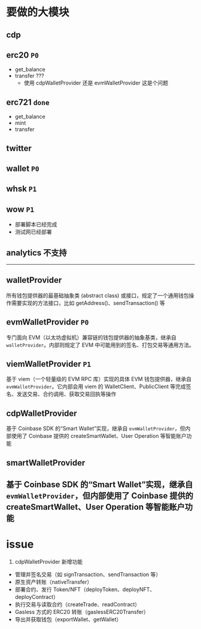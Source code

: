 # 要做的大模块
## cdp

## erc20  ```P0```
- get_balance
- transfer ???
    - 使用 cdpWalletProvider 还是 evmWalletProvider 这是个问题
## erc721 ```done```
- get_balance
- mint
- transfer
## twitter
## wallet ```P0```
## whsk ```P1```
## wow ```P1```
- 部署脚本已经完成
- 测试网已经部署

## analytics 不支持

------------------
## walletProvider
所有钱包提供器的最基础抽象类 (abstract class) 或接口，规定了一个通用钱包操作需要实现的方法接口，比如 getAddress()、sendTransaction() 等
## evmWalletProvider  ```P0```
专门面向 EVM（以太坊虚拟机）兼容链的钱包提供器的抽象基类，继承自 ```walletProvider```。内部则规定了 EVM 中可能用到的签名、打包交易等通用方法。
## viemWalletProvider ```P1```
基于 viem（一个轻量级的 EVM RPC 库）实现的具体 EVM 钱包提供器，继承自 ```evmWalletProvider```。它内部会用 viem 的 WalletClient、PublicClient 等完成签名、发送交易、合约调用、获取交易回执等操作
## cdpWalletProvider
基于 Coinbase SDK 的“Smart Wallet”实现，继承自 ```evmWalletProvider```，但内部使用了 Coinbase 提供的 createSmartWallet、User Operation 等智能账户功能
## smartWalletProvider
基于 Coinbase SDK 的“Smart Wallet”实现，继承自 ```evmWalletProvider```，但内部使用了 Coinbase 提供的 createSmartWallet、User Operation 等智能账户功能
----------

# issue
1. cdpWalletProvider 新增功能
- 管理并签名交易（如 signTransaction、sendTransaction 等）
- 原生资产转账（nativeTransfer）
- 部署合约、发行 Token/NFT（deployToken、deployNFT、deployContract）
- 执行交易与读取合约（createTrade、readContract）
- Gasless 方式的 ERC20 转账（gaslessERC20Transfer）
- 导出并获取钱包（exportWallet、getWallet）